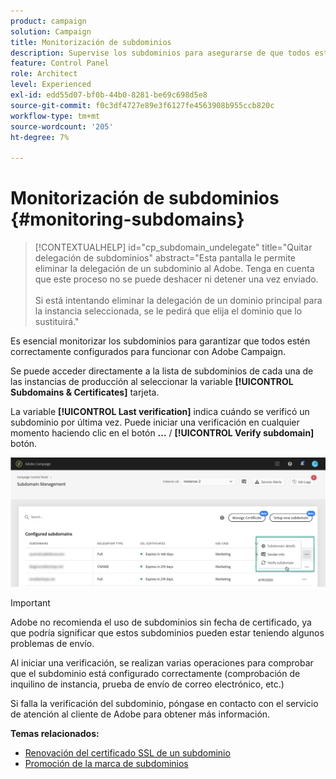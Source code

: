 ```yaml
---
product: campaign
solution: Campaign
title: Monitorización de subdominios
description: Supervise los subdominios para asegurarse de que todos están correctamente configurados para funcionar con Adobe Campaign.
feature: Control Panel
role: Architect
level: Experienced
exl-id: edd55d07-bf0b-44b0-8281-be69c698d5e8
source-git-commit: f0c3df4727e89e3f6127fe4563908b955ccb820c
workflow-type: tm+mt
source-wordcount: '205'
ht-degree: 7%

---
```


# Monitorización de subdominios {#monitoring-subdomains}

>[!CONTEXTUALHELP]
>id="cp_subdomain_undelegate"
>title="Quitar delegación de subdominios"
>abstract="Esta pantalla le permite eliminar la delegación de un subdominio al Adobe. Tenga en cuenta que este proceso no se puede deshacer ni detener una vez enviado.<br><br>Si está intentando eliminar la delegación de un dominio principal para la instancia seleccionada, se le pedirá que elija el dominio que lo sustituirá."

Es esencial monitorizar los subdominios para garantizar que todos estén correctamente configurados para funcionar con Adobe Campaign.

Se puede acceder directamente a la lista de subdominios de cada una de las instancias de producción al seleccionar la variable **[!UICONTROL Subdomains & Certificates]** tarjeta.

La variable **[!UICONTROL Last verification]** indica cuándo se verificó un subdominio por última vez. Puede iniciar una verificación en cualquier momento haciendo clic en el botón **...** / **[!UICONTROL Verify subdomain]** botón.

![](assets/subdomain_verification.png)

>[!IMPORTANT]
>
>Adobe no recomienda el uso de subdominios sin fecha de certificado, ya que podría significar que estos subdominios pueden estar teniendo algunos problemas de envío.

Al iniciar una verificación, se realizan varias operaciones para comprobar que el subdominio está configurado correctamente (comprobación de inquilino de instancia, prueba de envío de correo electrónico, etc.)

Si falla la verificación del subdominio, póngase en contacto con el servicio de atención al cliente de Adobe para obtener más información.

**Temas relacionados:**

* [Renovación del certificado SSL de un subdominio](../../subdomains-certificates/using/renewing-subdomain-certificate.md)
* [Promoción de la marca de subdominios](../../subdomains-certificates/using/subdomains-branding.md)
